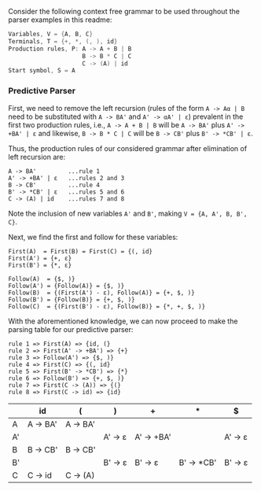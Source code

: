 Consider the following context free grammar to be used throughout the parser examples in this readme:
```cpp
Variables, V = {A, B, C} 
Terminals, T = {+, *, (, ), id}
Production rules, P: A -> A + B | B
                     B -> B * C | C
                     C -> (A) | id
Start symbol, S = A
```

### Predictive Parser 
First, we need to remove the left recursion (rules of the form `A -> Aα | B` need to be substituted with `A -> BA'` and `A' -> αA' | ε`) prevalent in the first two production rules, i.e., `A -> A + B | B` will be `A -> BA'` plus `A' -> +BA' | ε` and likewise, `B -> B * C | C` will be `B -> CB'` plus `B' -> *CB' | ε`.

Thus, the production rules of our considered grammar after elimination of left recursion are:
```
A -> BA'         ...rule 1
A' -> +BA' | ε   ...rules 2 and 3
B -> CB'         ...rule 4
B' -> *CB' | ε   ...rules 5 and 6
C -> (A) | id    ...rules 7 and 8
```
Note the inclusion of new variables `A'` and `B'`, making `V = {A, A', B, B', C}`.

Next, we find the first and follow for these variables:
```
First(A)  = First(B) = First(C) = {(, id}
First(A') = {+, ε}
First(B') = {*, ε}
```
```
Follow(A)  = {$, )}
Follow(A') = {Follow(A)} = {$, )}
Follow(B)  = {(First(A') - ε), Follow(A)} = {+, $, )} 
Follow(B') = {Follow(B)} = {+, $, )} 
Follow(C)  = {(First(B') - ε), Follow(B)} = {*, +, $, )} 
```
With the aforementioned knowledge, we can now proceed to make the parsing table for our predictive parser:
```
rule 1 => First(A) => {id, (}
rule 2 => First(A' -> +BA') => {+}
rule 3 => Follow(A') => {$, )}
rule 4 => First(C) => {(, id}
rule 5 => First(B' -> *CB') => {*}
rule 6 => Follow(B') => {+, $, )} 
rule 7 => First(C -> (A)) => {(}
rule 8 => First(C -> id) => {id}
```

|    | id       | (        | )        | +          | *          | $         |
|----|----------|----------|----------|------------|------------|-----------|
| A  | A -> BA' | A -> BA' |          |            |            |           |
| A' |          |          | A' -> ε  | A' -> +BA' |            |  A' -> ε  |
| B  | B -> CB' | B -> CB' |          |            |            |           |
| B' |          |          | B' -> ε  |  B' -> ε   | B' -> \*CB' |  B' -> ε  |
| C  | C -> id  | C -> (A) |          |            |            |           |
